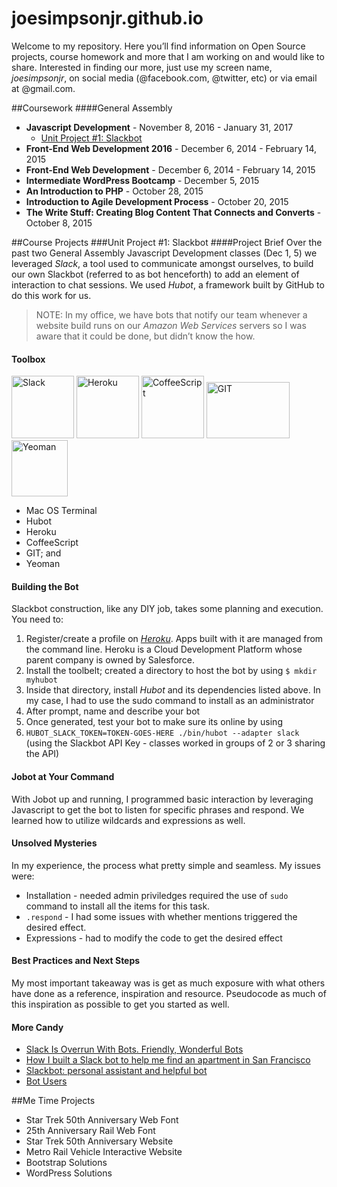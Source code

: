 # joesimpsonjr.github.io
Welcome to my repository. Here you’ll find information on Open Source projects, course homework and more that I am working on and would like to share. Interested in finding our more, just use my screen name, *joesimpsonjr*, on social media (@facebook.com, @twitter, etc) or via email at @gmail.com.

##Coursework
####General Assembly
* **Javascript Development** - November 8, 2016 - January 31, 2017
  * [Unit Project #1: Slackbot](#unit-project-1-slackbot)
* **Front-End Web Development 2016** - December 6, 2014 - February 14, 2015
* **Front-End Web Development** - December 6, 2014 - February 14, 2015
* **Intermediate WordPress Bootcamp** - December 5, 2015
* **An Introduction to PHP** - October 28, 2015
* **Introduction to Agile Development Process** - October 20, 2015
* **The Write Stuff: Creating Blog Content That Connects and Converts** - October 8, 2015

##Course Projects
###Unit Project #1: Slackbot
####Project Brief
Over the past two General Assembly Javascript Development classes (Dec 1, 5) we leveraged *Slack*, a tool used to communicate amongst ourselves, to build our own Slackbot (referred to as bot henceforth) to add an element of interaction to chat sessions. We used *Hubot*, a framework built by GitHub to do this work for us.

> NOTE: In my office, we have bots that notify our team whenever a website build runs on our *Amazon Web Services* servers so I was aware that it could be done, but didn’t know the how.

#### Toolbox
<img src="https://slack.com/img/slack_hash_128.v1464126652.png" width="100" height="100" Title="Slack"/>
<img src="http://saasiter.com/img/services/heroku.png.pagespeed.ce.VI9m2NmQL2.png" data-canonical-src="http://saasiter.com/img/services/heroku.png.pagespeed.ce.VI9m2NmQL2.png" width="100" height="100" Title="Heroku"/>
<img src="http://wegeeks.us/assets/coffeescript_logo-553d0e0b9fc0a816ef444280eeabc84d.png" width="100" height="100" Title="CoffeeScript"/>
<img class="git" src="http://www.plusdoption.com/lib/img/all/github-logo.png" width="133" height="90" Title="GIT"/>
<img src="http://javascript-html5-tutorial.com/wp-content/uploads/2016/08/yeoman-tool.png" width="90" height="90" Title="Yeoman"/>

* Mac OS Terminal
* Hubot
* Heroku
* CoffeeScript
* GIT; and
* Yeoman

#### Building the Bot
Slackbot construction, like any DIY job, takes some planning and execution. You need to:

1. Register/create a profile on *[Heroku](https://id.heroku.com/login)*. Apps built with it are managed from the command line. Heroku is a Cloud Development Platform whose parent company is owned by Salesforce.
2. Install the toolbelt; created a directory to host the bot by using ```$ mkdir myhubot```
3. Inside that directory, install *Hubot* and its dependencies listed above. In my case, I had to use the sudo command to install as an administrator
4. After prompt, name and describe your bot
5. Once generated, test your bot to make sure its online by using
6. ```HUBOT_SLACK_TOKEN=TOKEN-GOES-HERE ./bin/hubot --adapter slack```  (using the Slackbot API Key - classes worked in groups of 2 or 3 sharing the API)

#### Jobot at Your Command
With Jobot up and running, I programmed basic interaction by leveraging Javascript to get the bot to listen for specific phrases and respond. We learned how to utilize wildcards and expressions as well.

#### Unsolved Mysteries
In my experience, the process what pretty simple and seamless. My issues were:
* Installation - needed admin priviledges required the use of ```sudo``` command to install all the items for this task.
* ```.respond``` - I had some issues with whether mentions triggered the desired effect.
* Expressions - had to modify the code to get the desired effect

#### Best Practices and Next Steps
My most important takeaway was is get as much exposure with what others have done as a reference, inspiration and resource. Pseudocode as much of this inspiration as possible to get you started as well.

#### More Candy
* [Slack Is Overrun With Bots. Friendly, Wonderful Bots](https://www.wired.com/2015/08/slack-overrun-bots-friendly-wonderful-bots/)
* [How I built a Slack bot to help me find an apartment in San Francisco](https://www.dataquest.io/blog/apartment-finding-slackbot/)
* [Slackbot: personal assistant and helpful bot](https://get.slack.help/hc/en-us/articles/202026038-Slackbot-personal-assistant-and-helpful-bot-)
* [Bot Users](https://api.slack.com/bot-users)

##Me Time Projects
* Star Trek 50th Anniversary Web Font
* 25th Anniversary Rail Web Font
* Star Trek 50th Anniversary Website
* Metro Rail Vehicle Interactive Website
* Bootstrap Solutions
* WordPress Solutions
